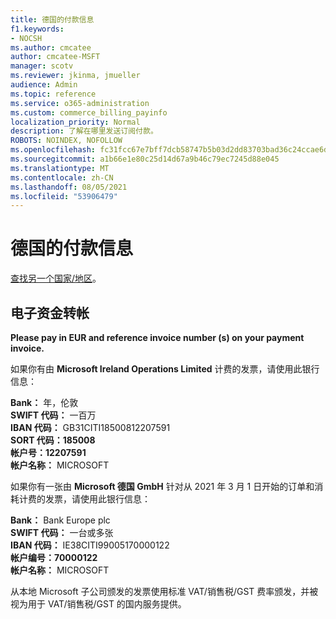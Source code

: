 ```yaml
---
title: 德国的付款信息
f1.keywords:
- NOCSH
ms.author: cmcatee
author: cmcatee-MSFT
manager: scotv
ms.reviewer: jkinma, jmueller
audience: Admin
ms.topic: reference
ms.service: o365-administration
ms.custom: commerce_billing_payinfo
localization_priority: Normal
description: 了解在哪里发送订阅付款。
ROBOTS: NOINDEX, NOFOLLOW
ms.openlocfilehash: fc31fcc67e7bff7dcb58747b5b03d2dd83703bad36c24ccae6d7a8d7f1f2c59e
ms.sourcegitcommit: a1b66e1e80c25d14d67a9b46c79ec7245d88e045
ms.translationtype: MT
ms.contentlocale: zh-CN
ms.lasthandoff: 08/05/2021
ms.locfileid: "53906479"
---
```

# <a name="payment-information-for-germany"></a>德国的付款信息

[查找另一个国家/地区](../billing-and-payments/pay-for-your-subscription.md)。

## <a name="electronic-funds-transfer"></a>电子资金转帐

**Please pay in EUR and reference invoice number (s) on your payment invoice.**

如果你有由 **Microsoft Ireland Operations Limited** 计费的发票，请使用此银行信息：

**Bank：** 年，伦敦  
**SWIFT 代码：** 一百万  
**IBAN 代码：** GB31CITI18500812207591  
**SORT 代码：185008**  
**帐户号：12207591**  
**帐户名称：** MICROSOFT

如果你有一张由 **Microsoft 德国 GmbH** 针对从 2021 年 3 月 1 日开始的订单和消耗计费的发票，请使用此银行信息：

**Bank：** Bank Europe plc  
**SWIFT 代码：** 一台或多张  
**IBAN 代码：** IE38CITI99005170000122  
**帐户编号：70000122**  
**帐户名称：** MICROSOFT

从本地 Microsoft 子公司颁发的发票使用标准 VAT/销售税/GST 费率颁发，并被视为用于 VAT/销售税/GST 的国内服务提供。
